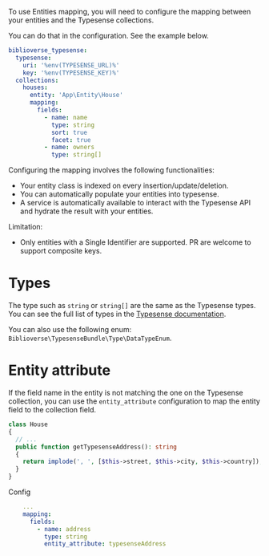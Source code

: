 To use Entities mapping, you will need to configure the mapping between your entities and the Typesense collections.

You can do that in the configuration. See the example below.

```yaml
biblioverse_typesense:
  typesense:
    uri: '%env(TYPESENSE_URL)%'
    key: '%env(TYPESENSE_KEY)%'
  collections:
    houses:
      entity: 'App\Entity\House'
      mapping:
        fields:
          - name: name
            type: string
            sort: true
            facet: true
          - name: owners
            type: string[]
```

Configuring the mapping involves the following functionalities:
* Your entity class is indexed on every insertion/update/deletion.
* You can automatically populate your entities into typesense.
* A service is automatically available to interact with the Typesense API and hydrate the result with your entities.

Limitation:
* Only entities with a Single Identifier are supported. PR are welcome to support composite keys.


# Types

The type such as `string` or `string[]` are the same as the Typesense types. You can see the full list of types in the [Typesense documentation](https://typesense.org/docs/0.21.0/api/collections.html#schema-fields).

You can also use the following enum: `Biblioverse\TypesenseBundle\Type\DataTypeEnum`.

# Entity attribute
If the field name in the entity is not matching the one on the Typesense collection, you can use the `entity_attribute` configuration to map the entity field to the collection field.

```php
class House
{
  // ...
  public function getTypesenseAddress(): string
  {
    return implode(', ', [$this->street, $this->city, $this->country]);
  }
}
```

Config
```yaml
    ...
    mapping:
      fields:
        - name: address
          type: string
          entity_attribute: typesenseAddress
```

